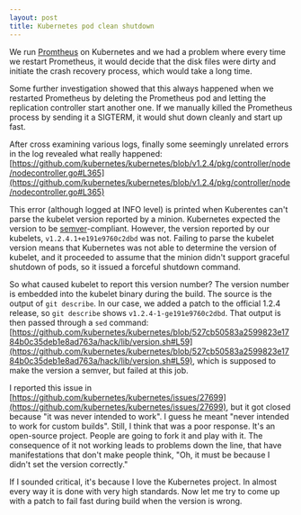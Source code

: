 ```yaml
---
layout: post
title: Kubernetes pod clean shutdown
---
```

We run [Promtheus](http://prometheus.io) on Kubernetes and we had a problem where every time we
restart Prometheus, it would decide that the disk files were dirty and initiate the crash recovery
process, which would take a long time.

Some further investigation showed that this always happened when we restarted Prometheus by deleting
the Prometheus pod and letting the replication controller start another one. If we manually killed the
Prometheus process by sending it a SIGTERM, it would shut down cleanly and start up fast.

After cross examining various logs, finally some seemingly unrelated errors in the log revealed what
really happened: [https://github.com/kubernetes/kubernetes/blob/v1.2.4/pkg/controller/node/nodecontroller.go#L365](https://github.com/kubernetes/kubernetes/blob/v1.2.4/pkg/controller/node/nodecontroller.go#L365)

This error (although logged at INFO level) is printed when Kuberentes can't parse the kubelet
version reported by a minion. Kubernetes expected the version to be
[semver](http://semver.org/)-compliant. However, the version reported by our kubelets,
`v1.2.4.1+e191e9760c2dbd` was not. Failing to parse the kubelet version means that Kubernetes was
not able to determine the version of kubelet, and it proceeded to assume that the minion didn't
support graceful shutdown of pods, so it issued a forceful shutdown command.

So what caused kubelet to report this version number? The version number is embedded into the
kubelet binary during the build. The source is the output of `git describe`. In our case, we added a
patch to the official 1.2.4 release, so `git describe` shows `v1.2.4-1-ge191e9760c2dbd`. That output is then
passed through a `sed` command:
[https://github.com/kubernetes/kubernetes/blob/527cb50583a2599823e1784b0c35deb1e8ad763a/hack/lib/version.sh#L59](https://github.com/kubernetes/kubernetes/blob/527cb50583a2599823e1784b0c35deb1e8ad763a/hack/lib/version.sh#L59),
which is supposed to make the version a semver, but failed at this job.

I reported this issue in
[https://github.com/kubernetes/kubernetes/issues/27699](https://github.com/kubernetes/kubernetes/issues/27699),
but it got closed because "it was never intended to work". I guess he meant "never intended to work
for custom builds". Still, I think that was a poor response. It's an open-source project. People are
going to fork it and play with it. The consequence of it not working leads to problems down the
line, that have manifestations that don't make people think, "Oh, it must be because I didn't set the version correctly."

If I sounded critical, it's because I love the Kubernetes project. In almost every way it is done
with very high standards. Now let me try to come up with a patch to fail fast during build when the
version is wrong.

